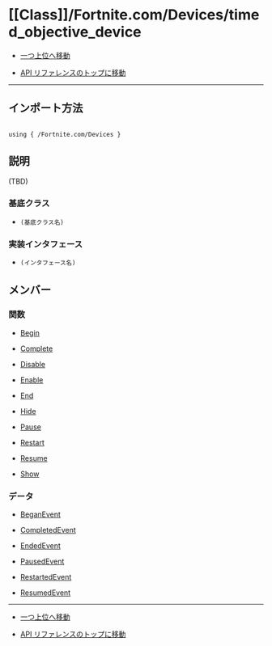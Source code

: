 # [[Class]]/Fortnite.com/Devices/timed_objective_device

- [一つ上位へ移動](../main.md)

- [API リファレンスのトップに移動](/main.md)

---

## インポート方法

```verse

using { /Fortnite.com/Devices }

```

## 説明

(TBD)

### 基底クラス

- `(基底クラス名)`

### 実装インタフェース

- `(インタフェース名)`

## メンバー

### 関数

- [Begin](./F_Begin/main.md)

- [Complete](./F_Complete/main.md)

- [Disable](./F_Disable/main.md)

- [Enable](./F_Enable/main.md)

- [End](./F_End/main.md)

- [Hide](./F_Hide/main.md)

- [Pause](./F_Pause/main.md)

- [Restart](./F_Restart/main.md)

- [Resume](./F_Resume/main.md)

- [Show](./F_Show/main.md)

### データ

- [BeganEvent](./D_BeganEvent/main.md)

- [CompletedEvent](./D_CompletedEvent/main.md)

- [EndedEvent](./D_EndedEvent/main.md)

- [PausedEvent](./D_PausedEvent/main.md)

- [RestartedEvent](./D_RestartedEvent/main.md)

- [ResumedEvent](./D_ResumedEvent/main.md)

---

- [一つ上位へ移動](../main.md)

- [API リファレンスのトップに移動](/main.md)

